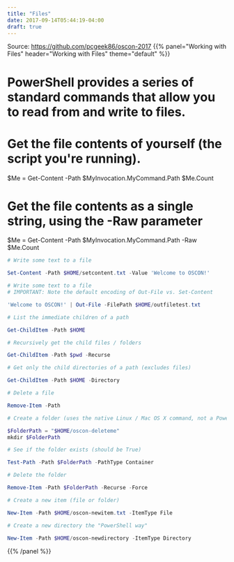 ```yaml
---
title: "Files"
date: 2017-09-14T05:44:19-04:00
draft: true
---
```



Source: https://github.com/pcgeek86/oscon-2017
{{% panel="Working with Files" header="Working with Files" theme="default" %}}

# PowerShell provides a series of standard commands that allow you to read from and write to files.

# Get the file contents of yourself (the script you're running).
$Me = Get-Content -Path $MyInvocation.MyCommand.Path
$Me.Count

# Get the file contents as a single string, using the -Raw parameter
$Me = Get-Content -Path $MyInvocation.MyCommand.Path -Raw
$Me.Count

```powershell
# Write some text to a file

Set-Content -Path $HOME/setcontent.txt -Value 'Welcome to OSCON!'
```

```powershell
# Write some text to a file
# IMPORTANT: Note the default encoding of Out-File vs. Set-Content

'Welcome to OSCON!' | Out-File -FilePath $HOME/outfiletest.txt
```

```powershell
# List the immediate children of a path

Get-ChildItem -Path $HOME
```

```powershell
# Recursively get the child files / folders

Get-ChildItem -Path $pwd -Recurse
```

```powershell
# Get only the child directories of a path (excludes files)

Get-ChildItem -Path $HOME -Directory
```

```powershell
# Delete a file

Remove-Item -Path 
```

```powershell
# Create a folder (uses the native Linux / Mac OS X command, not a PowerShell command)

$FolderPath = "$HOME/oscon-deleteme"
mkdir $FolderPath
```

```powershell
# See if the folder exists (should be True)

Test-Path -Path $FolderPath -PathType Container
```

```powershell
# Delete the folder

Remove-Item -Path $FolderPath -Recurse -Force
```

```powershell
# Create a new item (file or folder) 

New-Item -Path $HOME/oscon-newitem.txt -ItemType File
```

```powershell
# Create a new directory the "PowerShell way"

New-Item -Path $HOME/oscon-newdirectory -ItemType Directory
```
{{% /panel %}}
